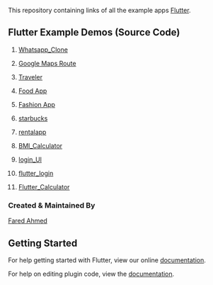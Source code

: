 
This repository containing links of all the example apps [Flutter](https://flutter.io/).


## Flutter Example Demos (Source Code)


1.  [Whatsapp_Clone](https://github.com/FaRedAhmed01/Whatsapp_Clone)

1.  [Google Maps Route](https://github.com/FaRedAhmed01/google_map_route)

1.  [Traveler](https://github.com/FaRedAhmed01/traveler)

1.  [Food App](https://github.com/FaRedAhmed01/Food_App)

1.  [Fashion App](https://github.com/FaRedAhmed01/Fashion_App)

1.  [starbucks](https://github.com/FaRedAhmed01/starbucks_UI)

1.  [rentalapp](https://github.com/FaRedAhmed01/rental_app)

1.  [BMI_Calculator](https://github.com/FaRedAhmed01/BMI_Calculator)

1.  [login_UI](https://github.com/FaRedAhmed01/login_UI)

1.  [flutter_login](https://github.com/FaRedAhmed01/flutter_login)

1.  [Flutter_Calculator](https://github.com/FaRedAhmed01/Flutter_Calculator)



### Created & Maintained By

[Fared Ahmed](https://github.com/FaRedAhmed01) 

## Getting Started

For help getting started with Flutter, view our online
[documentation](http://flutter.io/).

For help on editing plugin code, view the [documentation](https://flutter.io/platform-plugins/#edit-code).
